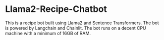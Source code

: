 # Llama2-Recipe-Chatbot
This is a recipe bot built using Llama2 and Sentence Transformers. The bot is powered by Langchain and Chainlit. The bot runs on a decent CPU machine with a minimum of 16GB of RAM.
